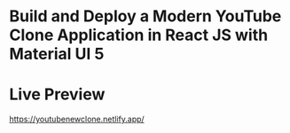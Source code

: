 # Build and Deploy a Modern YouTube Clone Application in React JS with Material UI 5


# Live Preview
https://youtubenewclone.netlify.app/
